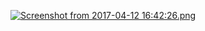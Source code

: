 [![Screenshot from 2017-04-12 16:42:26.png](https://s13.postimg.org/eh3kjca1j/Screenshot_from_2017-04-12_16_42_26.png)](https://postimg.org/image/5yu4f03ir/)
